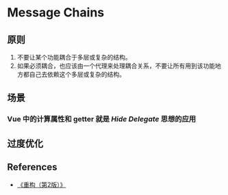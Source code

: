 # Message Chains


## 原则
1. 不要让某个功能耦合于多层或复杂的结构。
2. 如果必须耦合，也应该由一个代理来处理耦合关系，不要让所有用到该功能地方都自己去依赖这个多层或复杂的结构。


## 场景
### Vue 中的计算属性和 getter 就是 *Hide Delegate* 思想的应用


## 过度优化


## References
* [《重构（第2版）》](https://book.douban.com/subject/33400354/)
